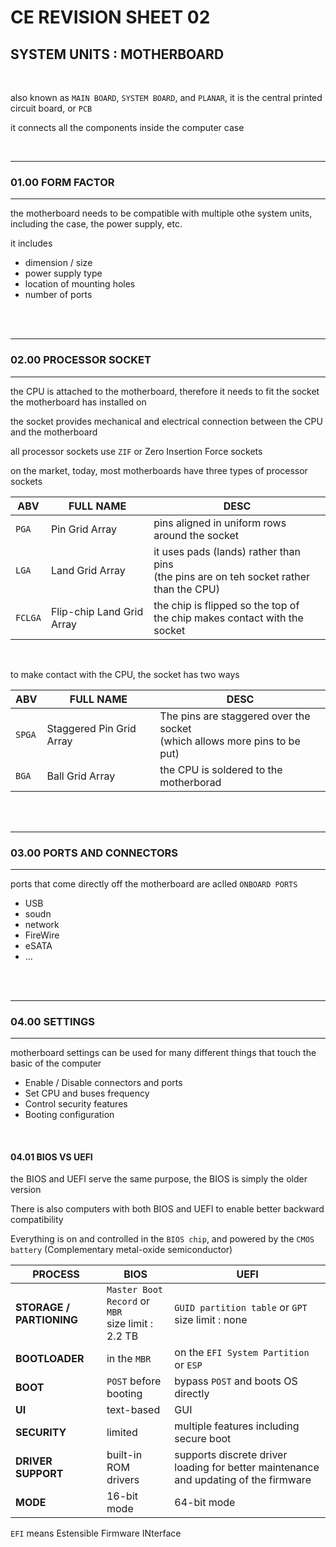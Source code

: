 # CE REVISION SHEET 02
## SYSTEM UNITS : MOTHERBOARD
<br>

also known as ```MAIN BOARD```, ```SYSTEM BOARD```, and ```PLANAR```, it is the central printed circuit board, or ```PCB```

it connects all the components inside the computer case


<br>

________
### 01.00 FORM FACTOR
________________

the motherboard needs to be compatible with multiple othe system units, including the case, the power supply, etc.

it includes
* dimension / size
* power supply type
* location of mounting holes
* number of ports


<br>
<br>

________
### 02.00 PROCESSOR SOCKET
________________

the CPU is attached to the motherboard, therefore it needs to fit the socket the motherboard has installed on

the socket provides mechanical and electrical connection between the CPU and the motherboard

all processor sockets use ```ZIF``` or Zero Insertion Force sockets

on the market, today, most motherboards have three types of processor sockets

| ABV | FULL NAME | DESC |
|-----|-----------|------|
| ```PGA``` | Pin Grid Array | pins aligned in uniform rows around the socket|
| ```LGA``` | Land Grid Array | it uses pads (lands) rather than pins <br> (the pins are on teh socket rather than the CPU) |
|```FCLGA``` | Flip-chip Land Grid Array | the chip is flipped so the top of <br> the chip makes contact with the socket |

<br>

to make contact with the CPU, the socket has two ways

| ABV | FULL NAME | DESC |
|-----|-----------|------|
| ```SPGA``` | Staggered Pin Grid Array | The pins are staggered over the socket <br> (which allows more pins to be put) |
| ```BGA``` |  Ball Grid Array | the CPU is soldered to the motherborad



<br>
<br>

________
### 03.00 PORTS AND CONNECTORS
________________

ports that come directly off the motherboard are aclled ```ONBOARD PORTS```

* USB
* soudn
* network
* FireWire
* eSATA
* ...


<br>
<br>

________
### 04.00 SETTINGS
________________

motherboard settings can be used for many different things that touch the basic of the computer
* Enable / Disable connectors and ports
* Set CPU and buses frequency
* Control security features
* Booting configuration


<br>

#### 04.01 BIOS VS UEFI

the BIOS and UEFI serve the same purpose, the BIOS is simply the older version

There is also computers with both BIOS and UEFI to enable better backward compatibility

Everything is on and controlled in the ```BIOS chip```, and powered by the ```CMOS battery``` (Complementary metal-oxide semiconductor)

|PROCESS | BIOS | UEFI |
|--------|------|------|
| **STORAGE / PARTIONING** | ```Master Boot Record``` or ```MBR``` <br> size limit : 2.2 TB | ```GUID partition table``` or ```GPT```  <br> size limit : none |
| **BOOTLOADER** | in the ```MBR``` | on the ```EFI System Partition``` or ```ESP``` |
| **BOOT** | ```POST``` before booting | bypass ```POST``` and boots OS directly |
| **UI** | text-based | GUI |
| **SECURITY** | limited | multiple features including secure boot | 
| **DRIVER SUPPORT** | built-in ROM drivers | supports discrete driver loading for better maintenance and updating of the firmware |
| **MODE** | 16-bit mode | 64-bit mode |

```EFI``` means Estensible Firmware INterface
